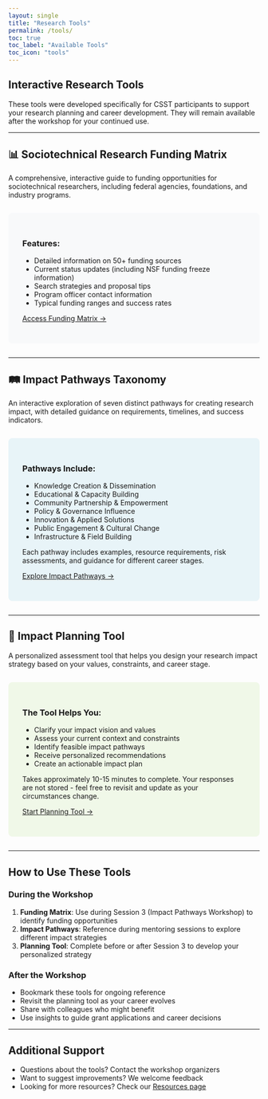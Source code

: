 ```yaml
---
layout: single
title: "Research Tools"
permalink: /tools/
toc: true
toc_label: "Available Tools"
toc_icon: "tools"
---
```


## Interactive Research Tools

These tools were developed specifically for CSST participants to support your research planning and career development. They will remain available after the workshop for your continued use.

---

## 📊 Sociotechnical Research Funding Matrix

A comprehensive, interactive guide to funding opportunities for sociotechnical researchers, including federal agencies, foundations, and industry programs.

<div style="background-color: #f8f9fa; padding: 2em; border-radius: 8px; margin: 2em 0;">
  <h3>Features:</h3>
  <ul>
    <li>Detailed information on 50+ funding sources</li>
    <li>Current status updates (including NSF funding freeze information)</li>
    <li>Search strategies and proposal tips</li>
    <li>Program officer contact information</li>
    <li>Typical funding ranges and success rates</li>
  </ul>
  
  <a href="/tools/funding-matrix/" class="btn btn--primary btn--large" style="margin-top: 1em;">Access Funding Matrix →</a>
</div>

---

## 🛤️ Impact Pathways Taxonomy

An interactive exploration of seven distinct pathways for creating research impact, with detailed guidance on requirements, timelines, and success indicators.

<div style="background-color: #e8f4f8; padding: 2em; border-radius: 8px; margin: 2em 0;">
  <h3>Pathways Include:</h3>
  <ul>
    <li>Knowledge Creation & Dissemination</li>
    <li>Educational & Capacity Building</li>
    <li>Community Partnership & Empowerment</li>
    <li>Policy & Governance Influence</li>
    <li>Innovation & Applied Solutions</li>
    <li>Public Engagement & Cultural Change</li>
    <li>Infrastructure & Field Building</li>
  </ul>
  
  <p style="margin-top: 1em;">Each pathway includes examples, resource requirements, risk assessments, and guidance for different career stages.</p>
  
  <a href="/tools/impact-pathways/" class="btn btn--primary btn--large" style="margin-top: 1em;">Explore Impact Pathways →</a>
</div>

---

## 🎯 Impact Planning Tool

A personalized assessment tool that helps you design your research impact strategy based on your values, constraints, and career stage.

<div style="background-color: #f0f8e8; padding: 2em; border-radius: 8px; margin: 2em 0;">
  <h3>The Tool Helps You:</h3>
  <ul>
    <li>Clarify your impact vision and values</li>
    <li>Assess your current context and constraints</li>
    <li>Identify feasible impact pathways</li>
    <li>Receive personalized recommendations</li>
    <li>Create an actionable impact plan</li>
  </ul>
  
  <p style="margin-top: 1em;">Takes approximately 10-15 minutes to complete. Your responses are not stored - feel free to revisit and update as your circumstances change.</p>
  
  <a href="/tools/impact-planning/" class="btn btn--primary btn--large" style="margin-top: 1em;">Start Planning Tool →</a>
</div>

---

## How to Use These Tools

### During the Workshop

1. **Funding Matrix**: Use during Session 3 (Impact Pathways Workshop) to identify funding opportunities
2. **Impact Pathways**: Reference during mentoring sessions to explore different impact strategies
3. **Planning Tool**: Complete before or after Session 3 to develop your personalized strategy

### After the Workshop

- Bookmark these tools for ongoing reference
- Revisit the planning tool as your career evolves
- Share with colleagues who might benefit
- Use insights to guide grant applications and career decisions

---

## Additional Support

- Questions about the tools? Contact the workshop organizers
- Want to suggest improvements? We welcome feedback
- Looking for more resources? Check our [Resources page](/resources/)